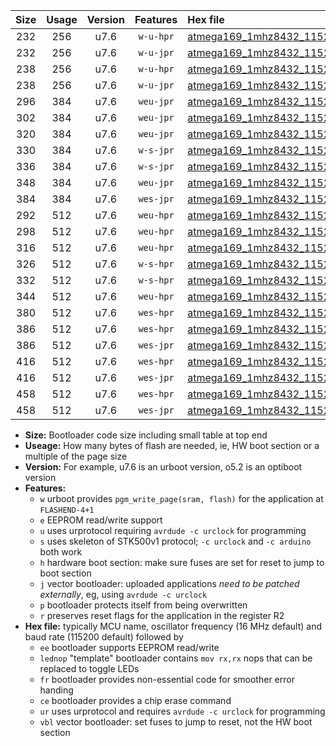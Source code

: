 |Size|Usage|Version|Features|Hex file|
|:-:|:-:|:-:|:-:|:--|
|232|256|u7.6|`w-u-hpr`|[atmega169_1mhz8432_115200bps_ur.hex](https://raw.githubusercontent.com/stefanrueger/urboot/main//atmega169_1mhz8432_115200bps_ur.hex)|
|232|256|u7.6|`w-u-jpr`|[atmega169_1mhz8432_115200bps_ur_vbl.hex](https://raw.githubusercontent.com/stefanrueger/urboot/main//atmega169_1mhz8432_115200bps_ur_vbl.hex)|
|238|256|u7.6|`w-u-hpr`|[atmega169_1mhz8432_115200bps_lednop_ur.hex](https://raw.githubusercontent.com/stefanrueger/urboot/main//atmega169_1mhz8432_115200bps_lednop_ur.hex)|
|238|256|u7.6|`w-u-jpr`|[atmega169_1mhz8432_115200bps_lednop_ur_vbl.hex](https://raw.githubusercontent.com/stefanrueger/urboot/main//atmega169_1mhz8432_115200bps_lednop_ur_vbl.hex)|
|296|384|u7.6|`weu-jpr`|[atmega169_1mhz8432_115200bps_ee_ur_vbl.hex](https://raw.githubusercontent.com/stefanrueger/urboot/main//atmega169_1mhz8432_115200bps_ee_ur_vbl.hex)|
|302|384|u7.6|`weu-jpr`|[atmega169_1mhz8432_115200bps_ee_lednop_ur_vbl.hex](https://raw.githubusercontent.com/stefanrueger/urboot/main//atmega169_1mhz8432_115200bps_ee_lednop_ur_vbl.hex)|
|320|384|u7.6|`weu-jpr`|[atmega169_1mhz8432_115200bps_ee_lednop_fr_ur_vbl.hex](https://raw.githubusercontent.com/stefanrueger/urboot/main//atmega169_1mhz8432_115200bps_ee_lednop_fr_ur_vbl.hex)|
|330|384|u7.6|`w-s-jpr`|[atmega169_1mhz8432_115200bps_vbl.hex](https://raw.githubusercontent.com/stefanrueger/urboot/main//atmega169_1mhz8432_115200bps_vbl.hex)|
|336|384|u7.6|`w-s-jpr`|[atmega169_1mhz8432_115200bps_lednop_vbl.hex](https://raw.githubusercontent.com/stefanrueger/urboot/main//atmega169_1mhz8432_115200bps_lednop_vbl.hex)|
|348|384|u7.6|`weu-jpr`|[atmega169_1mhz8432_115200bps_ee_lednop_fr_ce_ur_vbl.hex](https://raw.githubusercontent.com/stefanrueger/urboot/main//atmega169_1mhz8432_115200bps_ee_lednop_fr_ce_ur_vbl.hex)|
|384|384|u7.6|`wes-jpr`|[atmega169_1mhz8432_115200bps_ee_vbl.hex](https://raw.githubusercontent.com/stefanrueger/urboot/main//atmega169_1mhz8432_115200bps_ee_vbl.hex)|
|292|512|u7.6|`weu-hpr`|[atmega169_1mhz8432_115200bps_ee_ur.hex](https://raw.githubusercontent.com/stefanrueger/urboot/main//atmega169_1mhz8432_115200bps_ee_ur.hex)|
|298|512|u7.6|`weu-hpr`|[atmega169_1mhz8432_115200bps_ee_lednop_ur.hex](https://raw.githubusercontent.com/stefanrueger/urboot/main//atmega169_1mhz8432_115200bps_ee_lednop_ur.hex)|
|316|512|u7.6|`weu-hpr`|[atmega169_1mhz8432_115200bps_ee_lednop_fr_ur.hex](https://raw.githubusercontent.com/stefanrueger/urboot/main//atmega169_1mhz8432_115200bps_ee_lednop_fr_ur.hex)|
|326|512|u7.6|`w-s-hpr`|[atmega169_1mhz8432_115200bps.hex](https://raw.githubusercontent.com/stefanrueger/urboot/main//atmega169_1mhz8432_115200bps.hex)|
|332|512|u7.6|`w-s-hpr`|[atmega169_1mhz8432_115200bps_lednop.hex](https://raw.githubusercontent.com/stefanrueger/urboot/main//atmega169_1mhz8432_115200bps_lednop.hex)|
|344|512|u7.6|`weu-hpr`|[atmega169_1mhz8432_115200bps_ee_lednop_fr_ce_ur.hex](https://raw.githubusercontent.com/stefanrueger/urboot/main//atmega169_1mhz8432_115200bps_ee_lednop_fr_ce_ur.hex)|
|380|512|u7.6|`wes-hpr`|[atmega169_1mhz8432_115200bps_ee.hex](https://raw.githubusercontent.com/stefanrueger/urboot/main//atmega169_1mhz8432_115200bps_ee.hex)|
|386|512|u7.6|`wes-hpr`|[atmega169_1mhz8432_115200bps_ee_lednop.hex](https://raw.githubusercontent.com/stefanrueger/urboot/main//atmega169_1mhz8432_115200bps_ee_lednop.hex)|
|386|512|u7.6|`wes-jpr`|[atmega169_1mhz8432_115200bps_ee_lednop_vbl.hex](https://raw.githubusercontent.com/stefanrueger/urboot/main//atmega169_1mhz8432_115200bps_ee_lednop_vbl.hex)|
|416|512|u7.6|`wes-hpr`|[atmega169_1mhz8432_115200bps_ee_lednop_fr.hex](https://raw.githubusercontent.com/stefanrueger/urboot/main//atmega169_1mhz8432_115200bps_ee_lednop_fr.hex)|
|416|512|u7.6|`wes-jpr`|[atmega169_1mhz8432_115200bps_ee_lednop_fr_vbl.hex](https://raw.githubusercontent.com/stefanrueger/urboot/main//atmega169_1mhz8432_115200bps_ee_lednop_fr_vbl.hex)|
|458|512|u7.6|`wes-hpr`|[atmega169_1mhz8432_115200bps_ee_lednop_fr_ce.hex](https://raw.githubusercontent.com/stefanrueger/urboot/main//atmega169_1mhz8432_115200bps_ee_lednop_fr_ce.hex)|
|458|512|u7.6|`wes-jpr`|[atmega169_1mhz8432_115200bps_ee_lednop_fr_ce_vbl.hex](https://raw.githubusercontent.com/stefanrueger/urboot/main//atmega169_1mhz8432_115200bps_ee_lednop_fr_ce_vbl.hex)|

- **Size:** Bootloader code size including small table at top end
- **Useage:** How many bytes of flash are needed, ie, HW boot section or a multiple of the page size
- **Version:** For example, u7.6 is an urboot version, o5.2 is an optiboot version
- **Features:**
  + `w` urboot provides `pgm_write_page(sram, flash)` for the application at `FLASHEND-4+1`
  + `e` EEPROM read/write support
  + `u` uses urprotocol requiring `avrdude -c urclock` for programming
  + `s` uses skeleton of STK500v1 protocol; `-c urclock` and `-c arduino` both work
  + `h` hardware boot section: make sure fuses are set for reset to jump to boot section
  + `j` vector bootloader: uploaded applications *need to be patched externally*, eg, using `avrdude -c urclock`
  + `p` bootloader protects itself from being overwritten
  + `r` preserves reset flags for the application in the register R2
- **Hex file:** typically MCU name, oscillator frequency (16 MHz default) and baud rate (115200 default) followed by
  + `ee` bootloader supports EEPROM read/write
  + `lednop` "template" bootloader contains `mov rx,rx` nops that can be replaced to toggle LEDs
  + `fr` bootloader provides non-essential code for smoother error handing
  + `ce` bootloader provides a chip erase command
  + `ur` uses urprotocol and requires `avrdude -c urclock` for programming
  + `vbl` vector bootloader: set fuses to jump to reset, not the HW boot section
